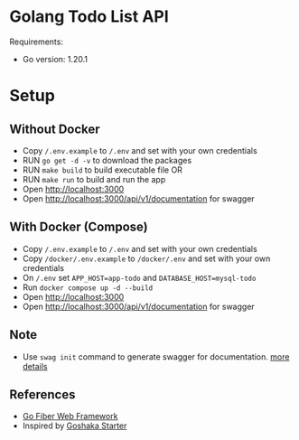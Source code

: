 # Golang Todo List API

Requirements:
- Go version: 1.20.1

# Setup
## Without Docker
- Copy `/.env.example` to `/.env` and set with your own credentials
- RUN `go get -d -v` to download the packages
- RUN `make build` to build executable file OR
- RUN `make run` to build and run the app
- Open [http://localhost:3000](http://localhost:3000)
- Open [http://localhost:3000/api/v1/documentation](http://localhost:3000/api/v1/documentation) for swagger

## With Docker (Compose)
- Copy `/.env.example` to `/.env` and set with your own credentials
- Copy `/docker/.env.example` to `/docker/.env` and set with your own credentials
- On `/.env` set `APP_HOST=app-todo` and `DATABASE_HOST=mysql-todo`
- Run `docker compose up -d --build`
- Open [http://localhost:3000](http://localhost:3000)
- Open [http://localhost:3000/api/v1/documentation](http://localhost:3000/api/v1/documentation) for swagger

## Note
- Use `swag init` command to generate swagger for documentation. [more details](https://github.com/swaggo/swag)

## References
- [Go Fiber Web Framework](https://docs.gofiber.io)
- Inspired by [Goshaka Starter](https://github.com/auliawiguna/goshaka-starter)

